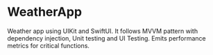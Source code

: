 # WeatherApp

Weather app using UIKit and SwiftUI. It follows MVVM pattern with dependency injection, Unit testing and UI Testing. Emits performance metrics for critical functions. 
